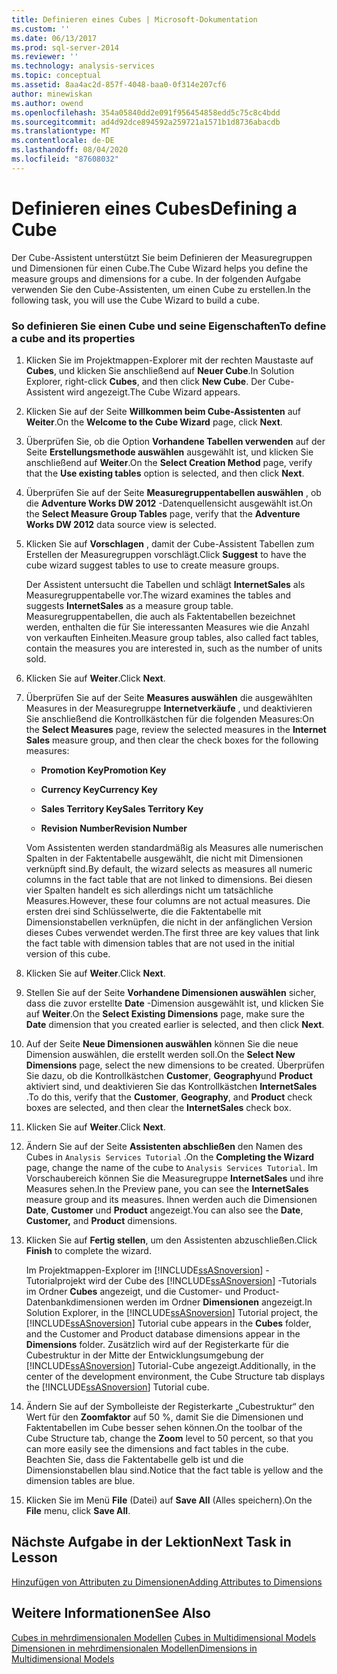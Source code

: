 ```yaml
---
title: Definieren eines Cubes | Microsoft-Dokumentation
ms.custom: ''
ms.date: 06/13/2017
ms.prod: sql-server-2014
ms.reviewer: ''
ms.technology: analysis-services
ms.topic: conceptual
ms.assetid: 8aa4ac2d-857f-4048-baa0-0f314e207cf6
author: minewiskan
ms.author: owend
ms.openlocfilehash: 354a05840dd2e091f956454858edd5c75c8c4bdd
ms.sourcegitcommit: ad4d92dce894592a259721a1571b1d8736abacdb
ms.translationtype: MT
ms.contentlocale: de-DE
ms.lasthandoff: 08/04/2020
ms.locfileid: "87608032"
---
```

# <a name="defining-a-cube"></a><span data-ttu-id="7d477-102">Definieren eines Cubes</span><span class="sxs-lookup"><span data-stu-id="7d477-102">Defining a Cube</span></span>
  <span data-ttu-id="7d477-103">Der Cube-Assistent unterstützt Sie beim Definieren der Measuregruppen und Dimensionen für einen Cube.</span><span class="sxs-lookup"><span data-stu-id="7d477-103">The Cube Wizard helps you define the measure groups and dimensions for a cube.</span></span> <span data-ttu-id="7d477-104">In der folgenden Aufgabe verwenden Sie den Cube-Assistenten, um einen Cube zu erstellen.</span><span class="sxs-lookup"><span data-stu-id="7d477-104">In the following task, you will use the Cube Wizard to build a cube.</span></span>  
  
### <a name="to-define-a-cube-and-its-properties"></a><span data-ttu-id="7d477-105">So definieren Sie einen Cube und seine Eigenschaften</span><span class="sxs-lookup"><span data-stu-id="7d477-105">To define a cube and its properties</span></span>  
  
1.  <span data-ttu-id="7d477-106">Klicken Sie im Projektmappen-Explorer mit der rechten Maustaste auf **Cubes**, und klicken Sie anschließend auf **Neuer Cube**.</span><span class="sxs-lookup"><span data-stu-id="7d477-106">In Solution Explorer, right-click **Cubes**, and then click **New Cube**.</span></span> <span data-ttu-id="7d477-107">Der Cube-Assistent wird angezeigt.</span><span class="sxs-lookup"><span data-stu-id="7d477-107">The Cube Wizard appears.</span></span>  
  
2.  <span data-ttu-id="7d477-108">Klicken Sie auf der Seite **Willkommen beim Cube-Assistenten** auf **Weiter**.</span><span class="sxs-lookup"><span data-stu-id="7d477-108">On the **Welcome to the Cube Wizard** page, click **Next**.</span></span>  
  
3.  <span data-ttu-id="7d477-109">Überprüfen Sie, ob die Option **Vorhandene Tabellen verwenden** auf der Seite **Erstellungsmethode auswählen** ausgewählt ist, und klicken Sie anschließend auf **Weiter**.</span><span class="sxs-lookup"><span data-stu-id="7d477-109">On the **Select Creation Method** page, verify that the **Use existing tables** option is selected, and then click **Next**.</span></span>  
  
4.  <span data-ttu-id="7d477-110">Überprüfen Sie auf der Seite **Measuregruppentabellen auswählen** , ob die **Adventure Works DW 2012** -Datenquellensicht ausgewählt ist.</span><span class="sxs-lookup"><span data-stu-id="7d477-110">On the **Select Measure Group Tables** page, verify that the **Adventure Works DW 2012** data source view is selected.</span></span>  
  
5.  <span data-ttu-id="7d477-111">Klicken Sie auf **Vorschlagen** , damit der Cube-Assistent Tabellen zum Erstellen der Measuregruppen vorschlägt.</span><span class="sxs-lookup"><span data-stu-id="7d477-111">Click **Suggest** to have the cube wizard suggest tables to use to create measure groups.</span></span>  
  
     <span data-ttu-id="7d477-112">Der Assistent untersucht die Tabellen und schlägt **InternetSales** als Measuregruppentabelle vor.</span><span class="sxs-lookup"><span data-stu-id="7d477-112">The wizard examines the tables and suggests **InternetSales** as a measure group table.</span></span> <span data-ttu-id="7d477-113">Measuregruppentabellen, die auch als Faktentabellen bezeichnet werden, enthalten die für Sie interessanten Measures wie die Anzahl von verkauften Einheiten.</span><span class="sxs-lookup"><span data-stu-id="7d477-113">Measure group tables, also called fact tables, contain the measures you are interested in, such as the number of units sold.</span></span>  
  
6.  <span data-ttu-id="7d477-114">Klicken Sie auf **Weiter**.</span><span class="sxs-lookup"><span data-stu-id="7d477-114">Click **Next**.</span></span>  
  
7.  <span data-ttu-id="7d477-115">Überprüfen Sie auf der Seite **Measures auswählen** die ausgewählten Measures in der Measuregruppe **Internetverkäufe** , und deaktivieren Sie anschließend die Kontrollkästchen für die folgenden Measures:</span><span class="sxs-lookup"><span data-stu-id="7d477-115">On the **Select Measures** page, review the selected measures in the **Internet Sales** measure group, and then clear the check boxes for the following measures:</span></span>  
  
    -   <span data-ttu-id="7d477-116">**Promotion Key**</span><span class="sxs-lookup"><span data-stu-id="7d477-116">**Promotion Key**</span></span>  
  
    -   <span data-ttu-id="7d477-117">**Currency Key**</span><span class="sxs-lookup"><span data-stu-id="7d477-117">**Currency Key**</span></span>  
  
    -   <span data-ttu-id="7d477-118">**Sales Territory Key**</span><span class="sxs-lookup"><span data-stu-id="7d477-118">**Sales Territory Key**</span></span>  
  
    -   <span data-ttu-id="7d477-119">**Revision Number**</span><span class="sxs-lookup"><span data-stu-id="7d477-119">**Revision Number**</span></span>  
  
     <span data-ttu-id="7d477-120">Vom Assistenten werden standardmäßig als Measures alle numerischen Spalten in der Faktentabelle ausgewählt, die nicht mit Dimensionen verknüpft sind.</span><span class="sxs-lookup"><span data-stu-id="7d477-120">By default, the wizard selects as measures all numeric columns in the fact table that are not linked to dimensions.</span></span> <span data-ttu-id="7d477-121">Bei diesen vier Spalten handelt es sich allerdings nicht um tatsächliche Measures.</span><span class="sxs-lookup"><span data-stu-id="7d477-121">However, these four columns are not actual measures.</span></span> <span data-ttu-id="7d477-122">Die ersten drei sind Schlüsselwerte, die die Faktentabelle mit Dimensionstabellen verknüpfen, die nicht in der anfänglichen Version dieses Cubes verwendet werden.</span><span class="sxs-lookup"><span data-stu-id="7d477-122">The first three are key values that link the fact table with dimension tables that are not used in the initial version of this cube.</span></span>  
  
8.  <span data-ttu-id="7d477-123">Klicken Sie auf **Weiter**.</span><span class="sxs-lookup"><span data-stu-id="7d477-123">Click **Next**.</span></span>  
  
9. <span data-ttu-id="7d477-124">Stellen Sie auf der Seite **Vorhandene Dimensionen auswählen** sicher, dass die zuvor erstellte **Date** -Dimension ausgewählt ist, und klicken Sie auf **Weiter**.</span><span class="sxs-lookup"><span data-stu-id="7d477-124">On the **Select Existing Dimensions** page, make sure the **Date** dimension that you created earlier is selected, and then click **Next**.</span></span>  
  
10. <span data-ttu-id="7d477-125">Auf der Seite **Neue Dimensionen auswählen** können Sie die neue Dimension auswählen, die erstellt werden soll.</span><span class="sxs-lookup"><span data-stu-id="7d477-125">On the **Select New Dimensions** page, select the new dimensions to be created.</span></span> <span data-ttu-id="7d477-126">Überprüfen Sie dazu, ob die Kontrollkästchen **Customer**, **Geography**und **Product** aktiviert sind, und deaktivieren Sie das Kontrollkästchen **InternetSales** .</span><span class="sxs-lookup"><span data-stu-id="7d477-126">To do this, verify that the **Customer**, **Geography**, and **Product** check boxes are selected, and then clear the **InternetSales** check box.</span></span>  
  
11. <span data-ttu-id="7d477-127">Klicken Sie auf **Weiter**.</span><span class="sxs-lookup"><span data-stu-id="7d477-127">Click **Next**.</span></span>  
  
12. <span data-ttu-id="7d477-128">Ändern Sie auf der Seite **Assistenten abschließen** den Namen des Cubes in `Analysis Services Tutorial` .</span><span class="sxs-lookup"><span data-stu-id="7d477-128">On the **Completing the Wizard** page, change the name of the cube to `Analysis Services Tutorial`.</span></span> <span data-ttu-id="7d477-129">Im Vorschaubereich können Sie die Measuregruppe **InternetSales** und ihre Measures sehen.</span><span class="sxs-lookup"><span data-stu-id="7d477-129">In the Preview pane, you can see the **InternetSales** measure group and its measures.</span></span> <span data-ttu-id="7d477-130">Ihnen werden auch die Dimensionen **Date**, **Customer** und **Product** angezeigt.</span><span class="sxs-lookup"><span data-stu-id="7d477-130">You can also see the **Date**, **Customer,** and **Product** dimensions.</span></span>  
  
13. <span data-ttu-id="7d477-131">Klicken Sie auf **Fertig stellen**, um den Assistenten abzuschließen.</span><span class="sxs-lookup"><span data-stu-id="7d477-131">Click **Finish** to complete the wizard.</span></span>  
  
     <span data-ttu-id="7d477-132">Im Projektmappen-Explorer im [!INCLUDE[ssASnoversion](../includes/ssasnoversion-md.md)] -Tutorialprojekt wird der Cube des [!INCLUDE[ssASnoversion](../includes/ssasnoversion-md.md)] -Tutorials im Ordner **Cubes** angezeigt, und die Customer- und Product-Datenbankdimensionen werden im Ordner **Dimensionen** angezeigt.</span><span class="sxs-lookup"><span data-stu-id="7d477-132">In Solution Explorer, in the [!INCLUDE[ssASnoversion](../includes/ssasnoversion-md.md)] Tutorial project, the [!INCLUDE[ssASnoversion](../includes/ssasnoversion-md.md)] Tutorial cube appears in the **Cubes** folder, and the Customer and Product database dimensions appear in the **Dimensions** folder.</span></span> <span data-ttu-id="7d477-133">Zusätzlich wird auf der Registerkarte für die Cubestruktur in der Mitte der Entwicklungsumgebung der [!INCLUDE[ssASnoversion](../includes/ssasnoversion-md.md)] Tutorial-Cube angezeigt.</span><span class="sxs-lookup"><span data-stu-id="7d477-133">Additionally, in the center of the development environment, the Cube Structure tab displays the [!INCLUDE[ssASnoversion](../includes/ssasnoversion-md.md)] Tutorial cube.</span></span>  
  
14. <span data-ttu-id="7d477-134">Ändern Sie auf der Symbolleiste der Registerkarte „Cubestruktur“ den Wert für den **Zoomfaktor** auf 50 %, damit Sie die Dimensionen und Faktentabellen im Cube besser sehen können.</span><span class="sxs-lookup"><span data-stu-id="7d477-134">On the toolbar of the Cube Structure tab, change the **Zoom** level to 50 percent, so that you can more easily see the dimensions and fact tables in the cube.</span></span> <span data-ttu-id="7d477-135">Beachten Sie, dass die Faktentabelle gelb ist und die Dimensionstabellen blau sind.</span><span class="sxs-lookup"><span data-stu-id="7d477-135">Notice that the fact table is yellow and the dimension tables are blue.</span></span>  
  
15. <span data-ttu-id="7d477-136">Klicken Sie im Menü **File** (Datei) auf **Save All** (Alles speichern).</span><span class="sxs-lookup"><span data-stu-id="7d477-136">On the **File** menu, click **Save All**.</span></span>  
  
## <a name="next-task-in-lesson"></a><span data-ttu-id="7d477-137">Nächste Aufgabe in der Lektion</span><span class="sxs-lookup"><span data-stu-id="7d477-137">Next Task in Lesson</span></span>  
 [<span data-ttu-id="7d477-138">Hinzufügen von Attributen zu Dimensionen</span><span class="sxs-lookup"><span data-stu-id="7d477-138">Adding Attributes to Dimensions</span></span>](lesson-2-3-adding-attributes-to-dimensions.md)  
  
## <a name="see-also"></a><span data-ttu-id="7d477-139">Weitere Informationen</span><span class="sxs-lookup"><span data-stu-id="7d477-139">See Also</span></span>  
 <span data-ttu-id="7d477-140">[Cubes in mehrdimensionalen Modellen](multidimensional-models/cubes-in-multidimensional-models.md) </span><span class="sxs-lookup"><span data-stu-id="7d477-140">[Cubes in Multidimensional Models](multidimensional-models/cubes-in-multidimensional-models.md) </span></span>  
 [<span data-ttu-id="7d477-141">Dimensionen in mehrdimensionalen Modellen</span><span class="sxs-lookup"><span data-stu-id="7d477-141">Dimensions in Multidimensional Models</span></span>](multidimensional-models/dimensions-in-multidimensional-models.md)  
  
  
